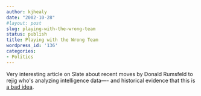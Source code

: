```yaml
---
author: kjhealy
date: "2002-10-28"
#layout: post
slug: playing-with-the-wrong-team
status: publish
title: Playing with the Wrong Team
wordpress_id: '136'
categories:
- Politics
---
```


Very interesting article on Slate about recent moves by Donald Rumsfeld to rejig who's analyzing intelligence data—- and historical evidence that this is [a bad idea](http://slate.msn.com/?id=2073238&device= "The Rumsfeld Intelligence Agency - How the hawks plan to find a Saddam/al-Qaida connection. By Fred Kaplan").

